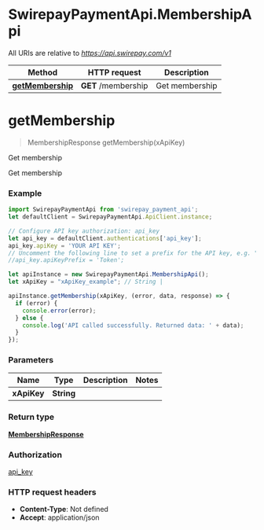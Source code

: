 # SwirepayPaymentApi.MembershipApi

All URIs are relative to *https://api.swirepay.com/v1*

Method | HTTP request | Description
------------- | ------------- | -------------
[**getMembership**](MembershipApi.md#getMembership) | **GET** /membership | Get membership

<a name="getMembership"></a>
# **getMembership**
> MembershipResponse getMembership(xApiKey)

Get membership

Get membership

### Example
```javascript
import SwirepayPaymentApi from 'swirepay_payment_api';
let defaultClient = SwirepayPaymentApi.ApiClient.instance;

// Configure API key authorization: api_key
let api_key = defaultClient.authentications['api_key'];
api_key.apiKey = 'YOUR API KEY';
// Uncomment the following line to set a prefix for the API key, e.g. "Token" (defaults to null)
//api_key.apiKeyPrefix = 'Token';

let apiInstance = new SwirepayPaymentApi.MembershipApi();
let xApiKey = "xApiKey_example"; // String | 

apiInstance.getMembership(xApiKey, (error, data, response) => {
  if (error) {
    console.error(error);
  } else {
    console.log('API called successfully. Returned data: ' + data);
  }
});
```

### Parameters

Name | Type | Description  | Notes
------------- | ------------- | ------------- | -------------
 **xApiKey** | **String**|  | 

### Return type

[**MembershipResponse**](MembershipResponse.md)

### Authorization

[api_key](../README.md#api_key)

### HTTP request headers

 - **Content-Type**: Not defined
 - **Accept**: application/json

